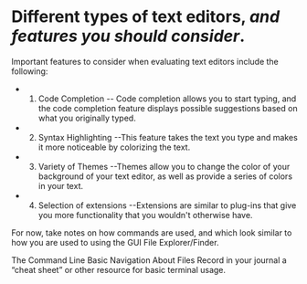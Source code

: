 
# Different types of text editors, *and features you should consider*.
Important features to consider when evaluating text editors include the following:
- 1. Code Completion
-- Code completion allows you to start typing, and the code completion feature displays possible suggestions based on what you originally typed.
- 2. Syntax Highlighting
--This feature takes the text you type and makes it more noticeable by colorizing the text.
- 3. Variety of Themes
--Themes allow you to change the color of your background of your text editor, as well as provide a series of colors in your text.
- 4. Selection of extensions
--Extensions are similar to plug-ins that give you more functionality that you wouldn't otherwise have.


For now, take notes on how commands are used, and which look similar to how you are used to using the GUI File Explorer/Finder.

The Command Line
Basic Navigation
About Files
Record in your journal a “cheat sheet” or other resource for basic terminal usage.
